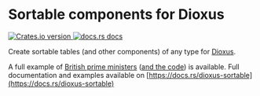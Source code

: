 # Sortable components for Dioxus

<p>
  <!-- crates.io version -->
  <a href="https://crates.io/crates/dioxus-sortable">
    <img src="https://img.shields.io/crates/v/dioxus-sortable.svg?style=for-the-badge" alt="Crates.io version" />
  </a>
  <!-- docs.rs -->
  <a href="https://docs.rs/dioxus-sortable">
    <img src="https://img.shields.io/badge/docs-latest-blue.svg?style=for-the-badge" alt="docs.rs docs" />
  </a>
</p>

Create sortable tables (and other components) of any type for [Dioxus](https://dioxuslabs.com/).

A full example of [British prime ministers](https://feral-dot-io.github.io/dioxus-sortable/examples/prime-ministers/) ([and the code](https://github.com/feral-dot-io/dioxus-sortable/blob/master/examples/prime_ministers.rs)) is available. Full documentation and examples available on [https://docs.rs/dioxus-sortable](https://docs.rs/dioxus-sortable)
